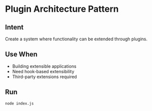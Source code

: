 # Plugin Architecture Pattern

## Intent
Create a system where functionality can be extended through plugins.

## Use When
- Building extensible applications
- Need hook-based extensibility
- Third-party extensions required

## Run
`node index.js`
